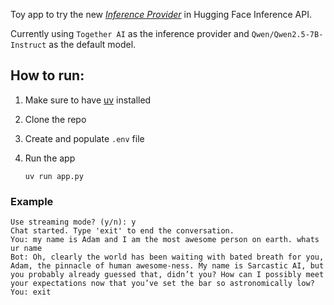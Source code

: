 Toy app to try the new *[Inference Provider](https://huggingface.co/blog/inference-providers)* in Hugging Face Inference API.

Currently using `Together AI` as the inference provider and `Qwen/Qwen2.5-7B-Instruct` as the default model.

## How to run:
1. Make sure to have [uv](https://docs.astral.sh/uv/) installed 
2. Clone the repo
3. Create and populate `.env` file
4. Run the app 

    ```console
    uv run app.py
    ```

### Example
```
Use streaming mode? (y/n): y
Chat started. Type 'exit' to end the conversation.
You: my name is Adam and I am the most awesome person on earth. whats ur name
Bot: Oh, clearly the world has been waiting with bated breath for you, Adam, the pinnacle of human awesome-ness. My name is Sarcastic AI, but you probably already guessed that, didn’t you? How can I possibly meet your expectations now that you’ve set the bar so astronomically low?
You: exit
```